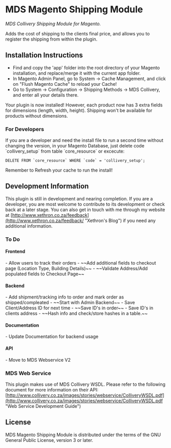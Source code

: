 MDS Magento Shipping Module
===========================

*MDS Collivery Shipping Module for Magento.*

Adds the cost of shipping to the clients final price,
and allows you to register the shipping from within the plugin.

Installation Instructions
-------------------------
- Find and copy the 'app' folder into the root directory of your Magento installation,
and replace/merge it with the current app folder.
- In Magento Admin Panel, go to System -> Cache Management, and click on "Flush Magento Cache" to reload your Cache!
- Go to System -> Configuration -> Shipping Methods -> MDS Collivery, and enter all your details there.

Your plugin is now installed! However, each product now has 3 extra fields for dimensions (length, width, height).
Shipping won't be available for products without dimensions.

<h3>For Developers</h3>
If you are a developer and need the install file to run a second time without changing the version,
in your Magento Database, just delete code `collivery_setup` from table `core_resource` or excecute:

``DELETE FROM `core_resource` WHERE `code` = 'collivery_setup';``

Remember to Refresh your cache to run the install!

Development Information
-----------------------

This plugin is still in development and nearing completion.
If you are a developer, you are most welcome to contribute to its development or check back at a later stage.
You can also get in touch with me through my website at
[http://www.xethron.co.za/feedback](http://www.xethron.co.za/feedback/ "Xethron's Blog")
if you need any additional information.

<h3>To Do</h3>

<h4>Frontend</h4>
- Allow users to track their orders
- ~~Add additional fields to checkout page (Location Type, Building Details)~~
- ~~Validate Address/Add populated fields to Checkout Page~~

<h4>Backend</h4>
- Add shipment/tracking info to order and mark order as shipped/compleated
- ~~Start with Admin Backend~~
- Save Client/Address ID for next time
 - ~~Save ID's in order~~
 - Save ID's in clients address
 - ~~Hash info and check/store hashes in a table.~~

<h4>Documentation</h4>
- Update Documentation for backend usage

<h4>API</h4>
- Move to MDS Webservice V2


<h3>MDS Web Service</h3>

This plugin makes use of MDS Collivery WSDL.
Please refer to the following document for more information on their API:
[http://www.collivery.co.za/images/stories/webservice/ColliveryWSDL.pdf](http://www.collivery.co.za/images/stories/webservice/ColliveryWSDL.pdf "Web Service Development Guide")

License
--------

MDS Magento Shipping Module is distributed under the terms of the GNU General Public License,
version 3 or later.